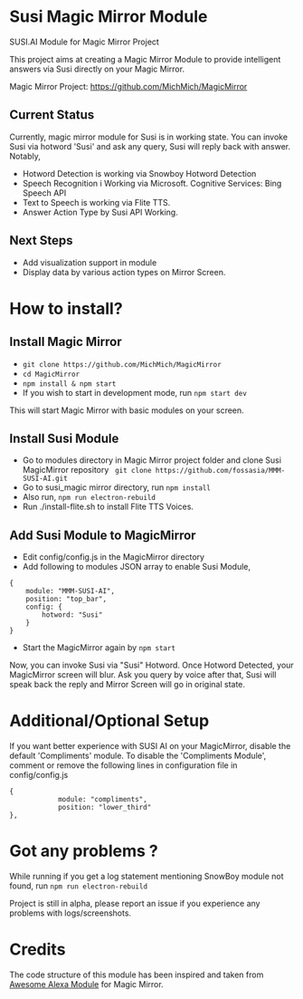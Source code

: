# Susi Magic Mirror Module

SUSI.AI Module for Magic Mirror Project

This project aims at creating a Magic Mirror Module to provide intelligent answers via Susi directly on your Magic Mirror.

Magic Mirror Project: https://github.com/MichMich/MagicMirror

## Current Status

Currently, magic mirror module for Susi is in working state. You can invoke Susi via hotword 'Susi' and ask any query,
Susi will reply back with answer. Notably,

- Hotword Detection is working via Snowboy Hotword Detection
- Speech Recognition i Working via Microsoft. Cognitive Services: Bing Speech API
- Text to Speech is working via Flite TTS.
- Answer Action Type by Susi API Working.

## Next Steps

- Add visualization support in module
- Display data by various action types on Mirror Screen.

# How to install?

## Install Magic Mirror
- ```git clone https://github.com/MichMich/MagicMirror ```
- ```cd MagicMirror```
- ```npm install & npm start```
- If you wish to start in development mode, run ```npm start dev```

This will start Magic Mirror with basic modules on your screen.

## Install Susi Module
- Go to modules directory in Magic Mirror project folder and clone Susi MagicMirror repository
``` git clone https://github.com/fossasia/MMM-SUSI-AI.git```
- Go to susi_magic mirror directory, run ```npm install```
- Also run, ```npm run electron-rebuild```
- Run ./install-flite.sh to install Flite TTS Voices.

## Add Susi Module to MagicMirror
- Edit config/config.js in the MagicMirror directory
- Add following to modules JSON array to enable Susi Module,
```
{
	module: "MMM-SUSI-AI",
	position: "top_bar",
	config: {
	    hotword: "Susi"
	}
}
```
- Start the MagicMirror again by ```npm start```

Now, you can invoke Susi via "Susi" Hotword. Once Hotword Detected, your MagicMirror screen will blur.
Ask you query by voice after that, Susi will speak back the reply and Mirror Screen will go in original state.

# Additional/Optional Setup

If you want better experience with SUSI AI on your MagicMirror, disable the default 'Compliments' module.
To disable the 'Compliments Module', comment or remove the following lines in configuration file in config/config.js

```
{
			module: "compliments",
			position: "lower_third"
},
```


# Got any problems ?

While running if you get a log statement mentioning SnowBoy module not found, run
```npm run electron-rebuild```

Project is still in alpha, please report an issue if you experience any problems with logs/screenshots.



# Credits

The code structure of this module has been inspired and taken from [Awesome Alexa Module](https://github.com/dolanmiu/MMM-awesome-alexa) for Magic Mirror.


